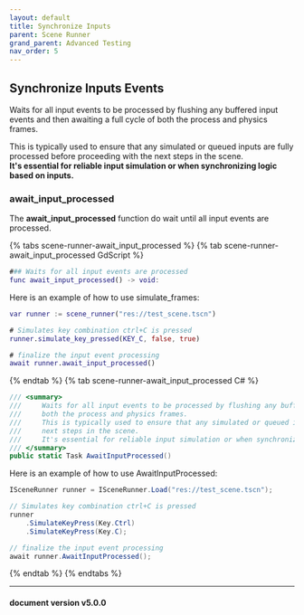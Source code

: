 ```yaml
---
layout: default
title: Synchronize Inputs
parent: Scene Runner
grand_parent: Advanced Testing
nav_order: 5
---
```


## Synchronize Inputs Events

Waits for all input events to be processed by flushing any buffered input events and then awaiting a full cycle of both the process and physics frames.<br>

This is typically used to ensure that any simulated or queued inputs are fully processed before proceeding with the next steps in the scene.<br>
**It's essential for reliable input simulation or when synchronizing logic based on inputs.**<br>

### await_input_processed

The **await_input_processed** function do wait until all input events are processed.<br>

{% tabs scene-runner-await_input_processed %}
{% tab scene-runner-await_input_processed GdScript %}

```gd
### Waits for all input events are processed
func await_input_processed() -> void:
```

Here is an example of how to use simulate_frames:

```gd
var runner := scene_runner("res://test_scene.tscn")

# Simulates key combination ctrl+C is pressed
runner.simulate_key_pressed(KEY_C, false, true)

# finalize the input event processing
await runner.await_input_processed()
```

{% endtab %}
{% tab scene-runner-await_input_processed C# %}

```cs
/// <summary>
///     Waits for all input events to be processed by flushing any buffered input events and then awaiting a full cycle of
///     both the process and physics frames.
///     This is typically used to ensure that any simulated or queued inputs are fully processed before proceeding with the
///     next steps in the scene.
///     It's essential for reliable input simulation or when synchronizing logic based on inputs.
/// </summary>
public static Task AwaitInputProcessed()
```

Here is an example of how to use AwaitInputProcessed:

```cs
ISceneRunner runner = ISceneRunner.Load("res://test_scene.tscn");

// Simulates key combination ctrl+C is pressed
runner
    .SimulateKeyPress(Key.Ctrl)
    .SimulateKeyPress(Key.C);

// finalize the input event processing
await runner.AwaitInputProcessed();
```

{% endtab %}
{% endtabs %}

---
<h4> document version v5.0.0 </h4>

